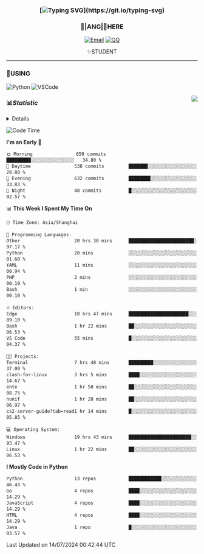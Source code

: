 <div align="center">


### [![Typing SVG](https://readme-typing-svg.herokuapp.com?size=25&duration=2500&color=8C43EA&vCenter=true&width=200&height=40&lines=%F0%9F%8C%B1ANGJustinl%F0%9F%8C%B1+!)](https://git.io/typing-svg)


### 🥛|**ANG**|🥛HERE



[![Email](https://img.shields.io/badge/Email-ANGJustin@163.com-6A5ACD?style=flat-square&logoColor=fff)](mailto:ANGJustinl@163.com)
[![QQ](https://img.shields.io/badge/QQ-77139032-98FB98?style=flat-square&logoColor=fff)](https://qm.qq.com/cgi-bin/qm/qr?k=mcs-cON_aPNfc3hO8-H7lWJHDX-5nKr7&noverify=0)




✨STUDENT 

</div>

---

### 🎨USING

![Python](https://img.shields.io/badge/-Python-blue?style=flat-square&logo=Python&logoColor=fff)
![VSCode](https://img.shields.io/badge/-VSCode-blue?style=flat-square&logo=visualstudiocode&logoColor=fff)


<a href="#">
  <img align="right" src="https://github-readme-stats.vercel.app/api?username=ANGJustinl&count_private=true&show_icons=true&hide_border=true&bg_color=15,f2f7fd,E0EAFC" />
</a>




### 📊*Statistic* 

<details>

<p align="center">
   <img src="github-metrics.svg" alt="typing-svg">
</p>

[![Github activity graph](https://github-readme-activity-graph.angforever.top/graph?username=ANGJustinl&theme=dracula)](https://github.com/ANGJustinl/ANGJustinl)
![image](https://github.com/ANGJustinl/ANGJustinl/assets/96008766/f6c957b8-b907-482a-8804-4c1f944d4b60)
</details>

<!--START_SECTION:waka-->
![Code Time](http://img.shields.io/badge/Code%20Time-198%20hrs%2058%20mins-blue)

**I'm an Early 🐤** 

```text
🌞 Morning                650 commits         █████████░░░░░░░░░░░░░░░░   34.80 % 
🌆 Daytime                538 commits         ███████░░░░░░░░░░░░░░░░░░   28.80 % 
🌃 Evening                632 commits         ████████░░░░░░░░░░░░░░░░░   33.83 % 
🌙 Night                  48 commits          █░░░░░░░░░░░░░░░░░░░░░░░░   02.57 % 
```


📊 **This Week I Spent My Time On** 

```text
🕑︎ Time Zone: Asia/Shanghai

💬 Programming Languages: 
Other                    20 hrs 30 mins      ████████████████████████░   97.17 % 
Python                   20 mins             ░░░░░░░░░░░░░░░░░░░░░░░░░   01.60 % 
YAML                     11 mins             ░░░░░░░░░░░░░░░░░░░░░░░░░   00.94 % 
PHP                      2 mins              ░░░░░░░░░░░░░░░░░░░░░░░░░   00.19 % 
Bash                     1 min               ░░░░░░░░░░░░░░░░░░░░░░░░░   00.10 % 

🔥 Editors: 
Edge                     18 hrs 47 mins      ██████████████████████░░░   89.10 % 
Bash                     1 hr 22 mins        ██░░░░░░░░░░░░░░░░░░░░░░░   06.53 % 
VS Code                  55 mins             █░░░░░░░░░░░░░░░░░░░░░░░░   04.37 % 

🐱‍💻 Projects: 
Terminal                 7 hrs 48 mins       █████████░░░░░░░░░░░░░░░░   37.00 % 
clash-for-linux          3 hrs 5 mins        ████░░░░░░░░░░░░░░░░░░░░░   14.67 % 
ente                     1 hr 50 mins        ██░░░░░░░░░░░░░░░░░░░░░░░   08.75 % 
nunif                    1 hr 28 mins        ██░░░░░░░░░░░░░░░░░░░░░░░   06.97 % 
cs2-server-guide?tab=read1 hr 14 mins        █░░░░░░░░░░░░░░░░░░░░░░░░   05.85 % 

💻 Operating System: 
Windows                  19 hrs 43 mins      ███████████████████████░░   93.47 % 
Linux                    1 hr 22 mins        ██░░░░░░░░░░░░░░░░░░░░░░░   06.53 % 
```

**I Mostly Code in Python** 

```text
Python                   13 repos            ████████████░░░░░░░░░░░░░   46.43 % 
Go                       4 repos             ████░░░░░░░░░░░░░░░░░░░░░   14.29 % 
JavaScript               4 repos             ████░░░░░░░░░░░░░░░░░░░░░   14.29 % 
HTML                     4 repos             ████░░░░░░░░░░░░░░░░░░░░░   14.29 % 
Java                     1 repo              █░░░░░░░░░░░░░░░░░░░░░░░░   03.57 % 
```




 Last Updated on 14/07/2024 00:42:44 UTC
<!--END_SECTION:waka-->
